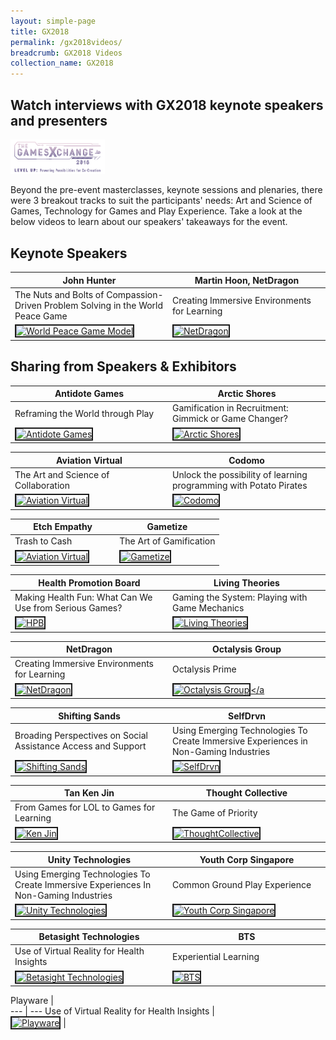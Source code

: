 ```yaml
---
layout: simple-page
title: GX2018
permalink: /gx2018videos/
breadcrumb: GX2018 Videos
collection_name: GX2018
---
```


## Watch interviews with GX2018 keynote speakers and presenters
<a href="https://photos.app.goo.gl/Rgc5wcmtKzpkWraR6"><img src="/images/gx2018_logo_colour.png" width="30%" length="30%" alt="GX2018 logo"></a>

Beyond the pre-event masterclasses, keynote sessions and plenaries, there were 3 breakout tracks to suit the participants' needs: Art and Science of Games, Technology for Games and Play Experience. Take a look at the below videos to learn about our speakers' takeaways for the event.

<style>
table th:first-of-type {
    width: 50%;
}
table th:nth-of-type(2) {
    width: 50%;
}
</style>

## Keynote Speakers

John Hunter | Martin Hoon, NetDragon
--- | ---
The Nuts and Bolts of Compassion-Driven Problem Solving in the World Peace Game | Creating Immersive Environments for Learning
<a href="http://www.youtube.com/watch?feature=player_embedded&v=LKg06JA8S8Q" target="_blank"><img src="http://img.youtube.com/vi/LKg06JA8S8Q/0.jpg" alt="World Peace Game Model" border="2" /></a> | <a href="http://www.youtube.com/watch?feature=player_embedded&v=6uRXxBXNgQ0" target="_blank"><img src="http://img.youtube.com/vi/6uRXxBXNgQ0/0.jpg" alt="NetDragon" border="2" /></a>

## Sharing from Speakers & Exhibitors

Antidote Games | Arctic Shores
--- | ---
Reframing the World through Play | Gamification in Recruitment: Gimmick or Game Changer?
<a href="http://www.youtube.com/watch?feature=player_embedded&v=I72s2rUnokg" target="_blank"><img src="http://img.youtube.com/vi/I72s2rUnokg/0.jpg" alt="Antidote Games" border="2" /></a> | <a href="https://youtu.be/EL0id55Oh7s" target="_blank"><img src="http://img.youtube.com/vi/EL0id55Oh7s/0.jpg" alt="Arctic Shores" border="2" /></a>

Aviation Virtual | Codomo
--- | ---
The Art and Science of Collaboration | Unlock the possibility of learning programming with Potato Pirates
<a href="https://youtu.be/T89ezTUkeXY" target="_blank"><img src="http://img.youtube.com/vi/T89ezTUkeXY/0.jpg" alt="Aviation Virtual " border="2" /></a> | <a href="http://www.youtube.com/watch?feature=player_embedded&v=I_h-7Ch8cAA" target="_blank"><img src="http://img.youtube.com/vi/I_h-7Ch8cAA/0.jpg" alt="Codomo " border="2" /></a>

Etch Empathy | Gametize
--- | ---
Trash to Cash | The Art of Gamification
<a href="https://youtu.be/iA1nzGXB5z0" target="_blank"><img src="http://img.youtube.com/vi/iA1nzGXB5z0/0.jpg" alt="Aviation Virtual " border="2" /></a> | <a href="http://www.youtube.com/watch?feature=player_embedded&v=jrFIoA8_LRo" target="_blank"><img src="http://img.youtube.com/vi/jrFIoA8_LRo/0.jpg" alt="Gametize" border="2" /></a>

Health Promotion Board | Living Theories
--- | ---
Making Health Fun: What Can We Use from Serious Games? | Gaming the System: Playing with Game Mechanics
<a href="https://youtu.be/7Pd7T-knRMY" target="_blank"><img src="http://img.youtube.com/vi/7Pd7T-knRMY/0.jpg" alt="HPB" border="2" /></a> | <a href="http://www.youtube.com/watch?feature=player_embedded&v=kiF0llGQ6O8" target="_blank"><img src="http://img.youtube.com/vi/kiF0llGQ6O8/0.jpg" alt="Living Theories" border="2" /></a>

NetDragon | Octalysis Group
--- | ---
Creating Immersive Environments for Learning | Octalysis Prime
<a href="http://www.youtube.com/watch?feature=player_embedded&v=bbHCLvJGvOQ" target="_blank"><img src="http://img.youtube.com/vi/bbHCLvJGvOQ/0.jpg" alt="NetDragon" border="2" /></a> | <a href="https://youtu.be/yiXpm5Ap2H4" target="_blank"><img src="http://img.youtube.com/vi/yiXpm5Ap2H4/0.jpg" alt="Octalysis Group" border="2" /></a

Shifting Sands | SelfDrvn
--- | ---
Broading Perspectives on Social Assistance Access and Support | Using Emerging Technologies To Create Immersive Experiences in Non-Gaming Industries
<a href="https://youtu.be/aD6VAvqG0JU" target="_blank"><img src="http://img.youtube.com/vi/WX0gZylkTcI/0.jpg" alt="Shifting Sands" border="2" /></a> | <a href="http://www.youtube.com/watch?feature=player_embedded&v=WX0gZylkTcI" target="_blank"><img src="http://img.youtube.com/vi/WX0gZylkTcI/0.jpg" alt="SelfDrvn" border="2" /></a>

Tan Ken Jin | Thought Collective
--- | ---
From Games for LOL to Games for Learning | The Game of Priority
<a href="http://www.youtube.com/watch?feature=player_embedded&v=w2Syg6bkK5k" target="_blank"><img src="http://img.youtube.com/vi/w2Syg6bkK5k/0.jpg" alt="Ken Jin" border="2" /></a> | <a href="http://www.youtube.com/watch?feature=player_embedded&v=_vvaxoTLaDs" target="_blank"><img src="http://img.youtube.com/vi/_vvaxoTLaDs/0.jpg" alt="ThoughtCollective" border="2" /></a>

Unity Technologies | Youth Corp Singapore
--- | ---
Using Emerging Technologies To Create Immersive Experiences In Non-Gaming Industries | Common Ground Play Experience
<a href="https://youtu.be/Z34oCPgqthg" target="_blank"><img src="http://img.youtube.com/vi/Z34oCPgqthg/0.jpg" alt="Unity Technologies" border="2" /></a> | <a href="https://youtu.be/ZjcFkdgosp4" target="_blank"><img src="http://img.youtube.com/vi/ZjcFkdgosp4/0.jpg" alt="Youth Corp Singapore" border="2" /></a>

Betasight Technologies | BTS
--- | ---
Use of Virtual Reality for Health Insights | Experiential Learning
<a href="http://www.youtube.com/watch?feature=player_embedded&v=HGoVzlveoDM" target="_blank"><img src="http://img.youtube.com/vi/HGoVzlveoDM/0.jpg" alt="Betasight Technologies" border="2" /></a> | <a href="https://youtu.be/CrrjMuRWKNg" target="_blank"><img src="http://img.youtube.com/vi/CrrjMuRWKNg/0.jpg" alt="BTS" border="2" /></a>

Playware |  
--- | ---
Use of Virtual Reality for Health Insights |   
<a href="https://youtu.be/t3VO0NYlGoA" target="_blank"><img src="http://img.youtube.com/vi/t3VO0NYlGoA/0.jpg" alt="Playware" border="2" /></a> |   
